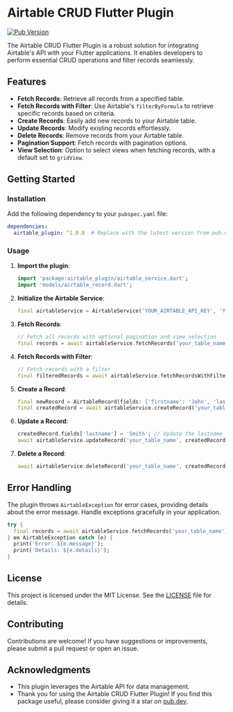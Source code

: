 # Airtable CRUD Flutter Plugin

[![Pub Version](https://img.shields.io/pub/v/airtable_plugin.svg)](https://pub.dev/packages/airtable_plugin)

The Airtable CRUD Flutter Plugin is a robust solution for integrating Airtable's API with your Flutter applications. It enables developers to perform essential CRUD operations and filter records seamlessly.

## Features

- **Fetch Records**: Retrieve all records from a specified table.
- **Fetch Records with Filter**: Use Airtable's `filterByFormula` to retrieve specific records based on criteria.
- **Create Records**: Easily add new records to your Airtable table.
- **Update Records**: Modify existing records effortlessly.
- **Delete Records**: Remove records from your Airtable table.
- **Pagination Support**: Fetch records with pagination options.
- **View Selection**: Option to select views when fetching records, with a default set to `gridView`.

## Getting Started

### Installation

Add the following dependency to your `pubspec.yaml` file:

```yaml
dependencies:
  airtable_plugin: ^1.0.0  # Replace with the latest version from pub.dev
```

### Usage

1. **Import the plugin**:

   ```dart
   import 'package:airtable_plugin/airtable_service.dart';
   import 'models/airtable_record.dart';
   ```

2. **Initialize the Airtable Service**:

   ```dart
   final airtableService = AirtableService('YOUR_AIRTABLE_API_KEY', 'YOUR_BASE_ID');
   ```

3. **Fetch Records**:

   ```dart
   // Fetch all records with optional pagination and view selection
   final records = await airtableService.fetchRecords('your_table_name', paginate: false, view: 'your_view_name');
   ```

4. **Fetch Records with Filter**:

   ```dart
   // Fetch records with a filter
   final filteredRecords = await airtableService.fetchRecordsWithFilter('your_table_name', "AND({lastname} = 'User')", paginate: false, view: 'your_view_name');
   ```

5. **Create a Record**:

   ```dart
   final newRecord = AirtableRecord(fields: {'firstname': 'John', 'lastname': 'Doe'});
   final createdRecord = await airtableService.createRecord('your_table_name', newRecord);
   ```

6. **Update a Record**:

   ```dart
   createdRecord.fields['lastname'] = 'Smith'; // Update the lastname field
   await airtableService.updateRecord('your_table_name', createdRecord);
   ```

7. **Delete a Record**:

   ```dart
   await airtableService.deleteRecord('your_table_name', createdRecord.id);
   ```

## Error Handling

The plugin throws `AirtableException` for error cases, providing details about the error message. Handle exceptions gracefully in your application.

```dart
try {
  final records = await airtableService.fetchRecords('your_table_name');
} on AirtableException catch (e) {
  print('Error: ${e.message}');
  print('Details: ${e.details}');
}
```

## License

This project is licensed under the MIT License. See the [LICENSE](LICENSE) file for details.

## Contributing

Contributions are welcome! If you have suggestions or improvements, please submit a pull request or open an issue.

## Acknowledgments

- This plugin leverages the Airtable API for data management.
- Thank you for using the Airtable CRUD Flutter Plugin! If you find this package useful, please consider giving it a star on [pub.dev](https://pub.dev/packages/airtable_plugin).
